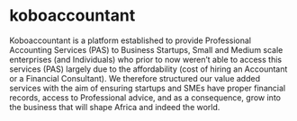 # koboaccountant
Koboaccountant is a platform established to provide Professional Accounting Services (PAS) to Business Startups, Small and Medium scale enterprises (and Individuals) who prior to now weren’t able to access this services (PAS) largely due to the affordability (cost of hiring an Accountant or a Financial Consultant). 
We therefore structured our value added services with the aim of ensuring startups and SMEs have proper financial records, access to Professional advice, and as a consequence, grow into the business that will shape Africa and indeed the world.
